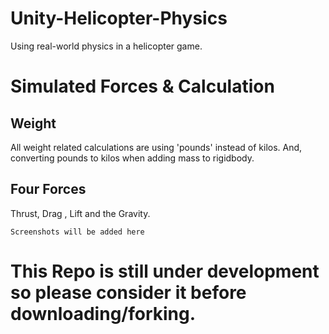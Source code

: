 # Unity-Helicopter-Physics

Using real-world physics in a helicopter game.


# Simulated Forces & Calculation

## Weight

All weight related calculations are using 'pounds' instead of kilos. And, converting pounds to kilos when adding mass to rigidbody.
## Four Forces

Thrust, Drag , Lift and the Gravity.

`Screenshots will be added here`

# This Repo is still under development so please consider it before downloading/forking.

